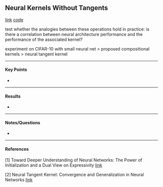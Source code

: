 ## Neural Kernels Without Tangents

[link](https://arxiv.org/pdf/2003.02237.pdf)
[code](https://github.com/modestyachts/neural_kernels_code)

<!-- ***************************************************** -->

test whether the analogies between these operations hold in practice: is there a correlation between neural architecture performance and the performance of the associated kernel?

experiment on CIFAR-10 with small neural net > proposed compositional kernels > neural tangent kernel 

<!-- ***************************************************** -->
---
#### Key Points

- 

<!-- ***************************************************** -->
---
#### Results

- 

<!-- ***************************************************** -->
---
#### Notes/Questions

- 

<!-- ***************************************************** -->
---
#### References

[1] Toward Deeper Understanding of Neural Networks: The Power of Initialization and a Dual View on Expressivity [link](https://arxiv.org/pdf/1602.05897.pdf)

[2] Neural Tangent Kernel: Convergence and Generalization in Neural Networks [link](https://arxiv.org/pdf/1806.07572.pdf)

